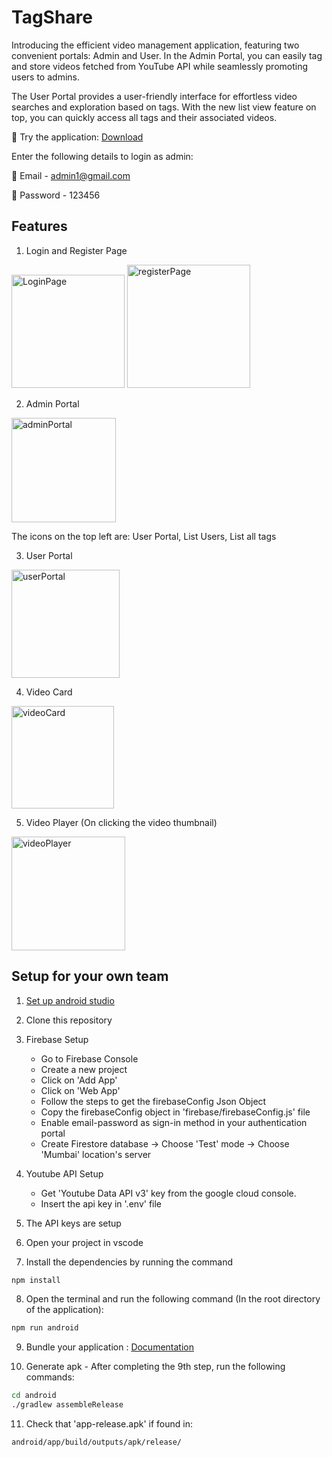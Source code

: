 # TagShare

Introducing the efficient video management application, featuring two convenient portals: Admin and User. In the Admin Portal, you can easily tag and store videos fetched from YouTube API while seamlessly promoting users to admins.

The User Portal provides a user-friendly interface for effortless video searches and exploration based on tags. With the new list view feature on top, you can quickly access all tags and their associated videos.

🚀 Try the application: [Download](https://drive.google.com/drive/folders/113_xknf12qSU9xp3DPUWdijk9ZoTidzk?usp=sharing)

Enter the following details to login as admin:

📧 Email - admin1@gmail.com

🔑 Password - 123456

## Features

1. Login and Register Page
<img width="181" alt="LoginPage" src="https://github.com/Lak-shay/TagShare-android/assets/88343117/dfa0c93d-c330-4ff4-b6b2-109f98f981d8">
<img width="197" alt="registerPage" src="https://github.com/Lak-shay/TagShare-android/assets/88343117/d5a40c5e-ee2d-4742-96cd-e2d6b45501cd">

2. Admin Portal
<img width="167" alt="adminPortal" src="https://github.com/Lak-shay/TagShare-android/assets/88343117/ebc6c97c-dd16-4857-a9f2-196fe70cca04">

The icons on the top left are: User Portal, List Users, List all tags

3. User Portal
<img width="173" alt="userPortal" src="https://github.com/Lak-shay/TagShare-android/assets/88343117/6bfae6a9-9a0f-470f-be9a-74fd6ef695e9">

4. Video Card
<img width="164" alt="videoCard" src="https://github.com/Lak-shay/TagShare-android/assets/88343117/4b1d1acb-77c5-4938-996f-a70525697e50">

5. Video Player (On clicking the video thumbnail)
<img width="182" alt="videoPlayer" src="https://github.com/Lak-shay/TagShare-android/assets/88343117/21012659-8274-4a5b-9c95-b64546eabdfc">

## Setup for your own team

1. [Set up android studio](https://reactnative.dev/docs/environment-setup)

2. Clone this repository

3. Firebase Setup
    * Go to Firebase Console
    * Create a new project
    * Click on 'Add App' 
    * Click on 'Web App'
    * Follow the steps to get the firebaseConfig Json Object
    * Copy the firebaseConfig object in 'firebase/firebaseConfig.js' file
    * Enable email-password as sign-in method in your authentication portal
    * Create Firestore database -> Choose 'Test' mode -> Choose 'Mumbai' location's server

4. Youtube API Setup
    * Get 'Youtube Data API v3' key from the google cloud console.
    * Insert the api key in '.env' file

5. The API keys are setup

6. Open your project in vscode

7. Install the dependencies by running the command

```bash
npm install
```

8. Open the terminal and run the following command (In the root directory of the application):

```bash
npm run android
```

9. Bundle your application : [Documentation](https://reactnative.dev/docs/signed-apk-android)

10. Generate apk - After completing the 9th step, run the following commands:

```bash
cd android
./gradlew assembleRelease
```

11. Check that 'app-release.apk' if found in:
```bash
android/app/build/outputs/apk/release/
```


    
